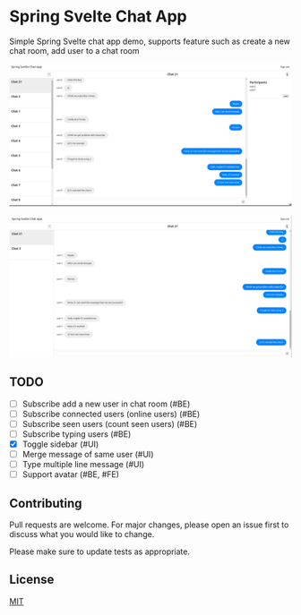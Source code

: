 # Spring Svelte Chat App

Simple Spring Svelte chat app demo,
supports feature such as create a new chat room, add user to a chat room

![User 1](https://raw.githubusercontent.com/Nguyen-Hoang-Nam/readme-image/main/spring-svelte-chat-app/user1.jpg)

![User 2](https://raw.githubusercontent.com/Nguyen-Hoang-Nam/readme-image/main/spring-svelte-chat-app/user2.jpg)

## TODO

- [ ] Subscribe add a new user in chat room (#BE)
- [ ] Subscribe connected users (online users) (#BE)
- [ ] Subscribe seen users (count seen users) (#BE)
- [ ] Subscribe typing users (#BE)
- [x] Toggle sidebar (#UI)
- [ ] Merge message of same user (#UI)
- [ ] Type multiple line message (#UI)
- [ ] Support avatar (#BE, #FE)

## Contributing

Pull requests are welcome. For major changes,
please open an issue first to discuss what you would like to change.

Please make sure to update tests as appropriate.

## License

[MIT](https://choosealicense.com/licenses/mit/)
